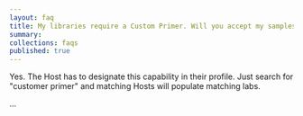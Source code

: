 ```yaml
---
layout: faq
title: My libraries require a Custom Primer. Will you accept my samples for sequencing?
summary:
collections: faqs
published: true
---
```


Yes. The Host has to designate this capability in their profile. Just search for "customer primer" and matching Hosts will populate matching labs.

...
